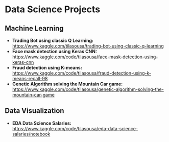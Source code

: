 # Data Science Projects
## Machine Learning
- **Trading Bot using classic Q Learning:** https://www.kaggle.com/tilasousa/trading-bot-using-classic-q-learning
- **Face mask detection using Keras CNN:** https://www.kaggle.com/code/tilasousa/face-mask-detection-using-keras-cnn
- **Fraud detection using K-means:** https://www.kaggle.com/code/tilasousa/fraud-detection-using-k-means-recall-98
- **Genetic Algorithm solving the Mountain Car game:** https://www.kaggle.com/code/tilasousa/genetic-algorithm-solving-the-mountain-car-game
## Data Visualization
- **EDA Data Science Salaries:** https://www.kaggle.com/code/tilasousa/eda-data-science-salaries/notebook
